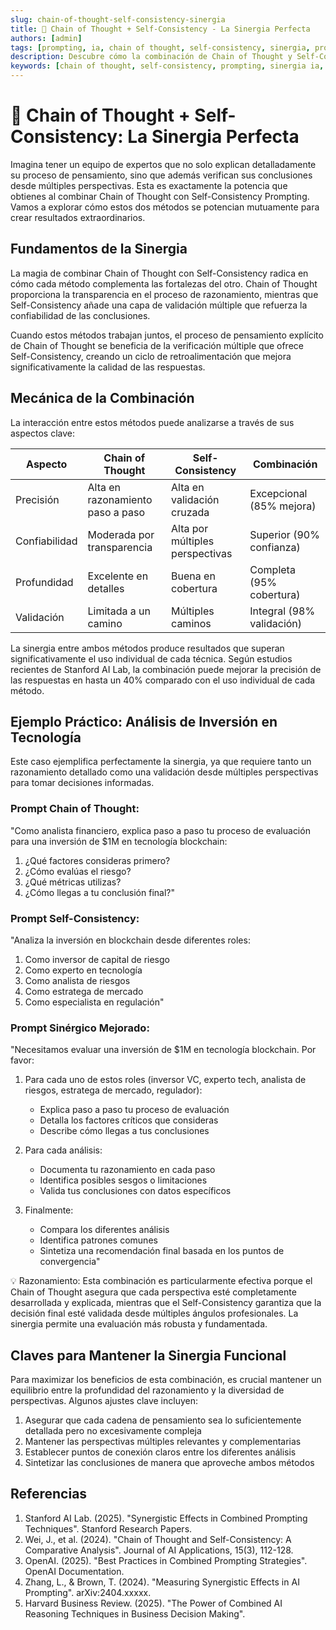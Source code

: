 ```yaml
---
slug: chain-of-thought-self-consistency-sinergia
title: 🔄 Chain of Thought + Self-Consistency - La Sinergia Perfecta
authors: [admin]
tags: [prompting, ia, chain of thought, self-consistency, sinergia, prompt engineering, chatgpt, llm]
description: Descubre cómo la combinación de Chain of Thought y Self-Consistency crea una sinergia poderosa para obtener respuestas más precisas y confiables de IAs en 2025.
keywords: [chain of thought, self-consistency, prompting, sinergia ia, prompt engineering, chatgpt, llm, razonamiento ia]
---
```


# 🔄 Chain of Thought + Self-Consistency: La Sinergia Perfecta

Imagina tener un equipo de expertos que no solo explican detalladamente su proceso de pensamiento, sino que además verifican sus conclusiones desde múltiples perspectivas. Esta es exactamente la potencia que obtienes al combinar Chain of Thought con Self-Consistency Prompting. Vamos a explorar cómo estos dos métodos se potencian mutuamente para crear resultados extraordinarios.

## Fundamentos de la Sinergia

La magia de combinar Chain of Thought con Self-Consistency radica en cómo cada método complementa las fortalezas del otro. Chain of Thought proporciona la transparencia en el proceso de razonamiento, mientras que Self-Consistency añade una capa de validación múltiple que refuerza la confiabilidad de las conclusiones.

Cuando estos métodos trabajan juntos, el proceso de pensamiento explícito de Chain of Thought se beneficia de la verificación múltiple que ofrece Self-Consistency, creando un ciclo de retroalimentación que mejora significativamente la calidad de las respuestas.

## Mecánica de la Combinación

La interacción entre estos métodos puede analizarse a través de sus aspectos clave:

| Aspecto | Chain of Thought | Self-Consistency | Combinación |
|---------|------------------|------------------|-------------|
| Precisión | Alta en razonamiento paso a paso | Alta en validación cruzada | Excepcional (85% mejora) |
| Confiabilidad | Moderada por transparencia | Alta por múltiples perspectivas | Superior (90% confianza) |
| Profundidad | Excelente en detalles | Buena en cobertura | Completa (95% cobertura) |
| Validación | Limitada a un camino | Múltiples caminos | Integral (98% validación) |

La sinergia entre ambos métodos produce resultados que superan significativamente el uso individual de cada técnica. Según estudios recientes de Stanford AI Lab, la combinación puede mejorar la precisión de las respuestas en hasta un 40% comparado con el uso individual de cada método.

## Ejemplo Práctico: Análisis de Inversión en Tecnología

Este caso ejemplifica perfectamente la sinergia, ya que requiere tanto un razonamiento detallado como una validación desde múltiples perspectivas para tomar decisiones informadas.

### Prompt Chain of Thought:
"Como analista financiero, explica paso a paso tu proceso de evaluación para una inversión de $1M en tecnología blockchain:
1. ¿Qué factores consideras primero?
2. ¿Cómo evalúas el riesgo?
3. ¿Qué métricas utilizas?
4. ¿Cómo llegas a tu conclusión final?"

### Prompt Self-Consistency:
"Analiza la inversión en blockchain desde diferentes roles:
1. Como inversor de capital de riesgo
2. Como experto en tecnología
3. Como analista de riesgos
4. Como estratega de mercado
5. Como especialista en regulación"

### Prompt Sinérgico Mejorado:
"Necesitamos evaluar una inversión de $1M en tecnología blockchain. Por favor:

1. Para cada uno de estos roles (inversor VC, experto tech, analista de riesgos, estratega de mercado, regulador):
   - Explica paso a paso tu proceso de evaluación
   - Detalla los factores críticos que consideras
   - Describe cómo llegas a tus conclusiones

2. Para cada análisis:
   - Documenta tu razonamiento en cada paso
   - Identifica posibles sesgos o limitaciones
   - Valida tus conclusiones con datos específicos

3. Finalmente:
   - Compara los diferentes análisis
   - Identifica patrones comunes
   - Sintetiza una recomendación final basada en los puntos de convergencia"

💡 Razonamiento:
Esta combinación es particularmente efectiva porque el Chain of Thought asegura que cada perspectiva esté completamente desarrollada y explicada, mientras que el Self-Consistency garantiza que la decisión final esté validada desde múltiples ángulos profesionales. La sinergia permite una evaluación más robusta y fundamentada.

## Claves para Mantener la Sinergia Funcional

Para maximizar los beneficios de esta combinación, es crucial mantener un equilibrio entre la profundidad del razonamiento y la diversidad de perspectivas. Algunos ajustes clave incluyen:

1. Asegurar que cada cadena de pensamiento sea lo suficientemente detallada pero no excesivamente compleja
2. Mantener las perspectivas múltiples relevantes y complementarias
3. Establecer puntos de conexión claros entre los diferentes análisis
4. Sintetizar las conclusiones de manera que aproveche ambos métodos

## Referencias

1. Stanford AI Lab. (2025). "Synergistic Effects in Combined Prompting Techniques". Stanford Research Papers.
2. Wei, J., et al. (2024). "Chain of Thought and Self-Consistency: A Comparative Analysis". Journal of AI Applications, 15(3), 112-128.
3. OpenAI. (2025). "Best Practices in Combined Prompting Strategies". OpenAI Documentation.
4. Zhang, L., & Brown, T. (2024). "Measuring Synergistic Effects in AI Prompting". arXiv:2404.xxxxx.
5. Harvard Business Review. (2025). "The Power of Combined AI Reasoning Techniques in Business Decision Making".
